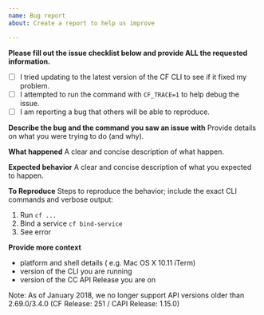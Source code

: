 ```yaml
---
name: Bug report
about: Create a report to help us improve

---
```


**Please fill out the issue checklist below and provide ALL the requested information.**

- [ ] I tried updating to the latest version of the CF CLI to see if it fixed my problem.
- [ ] I attempted to run the command with `CF_TRACE=1` to help debug the issue.
- [ ] I am reporting a bug that others will be able to reproduce.

**Describe the bug and the command you saw an issue with**
Provide details on what you were trying to do (and why).

**What happened**
A clear and concise description of what happen.

**Expected behavior**
A clear and concise description of what you expected to happen.

**To Reproduce**
Steps to reproduce the behavior; include the exact CLI commands and verbose output:
1. Run `cf ...`
2. Bind a service `cf bind-service`
3. See error


**Provide more context**
- platform and shell details ( e.g. Mac OS X 10.11 iTerm)
- version of the CLI you are running
- version of the CC API Release you are on

Note: As of January 2018, we no longer support API versions older than 2.69.0/3.4.0 (CF Release: 251 / CAPI Release: 1.15.0)
